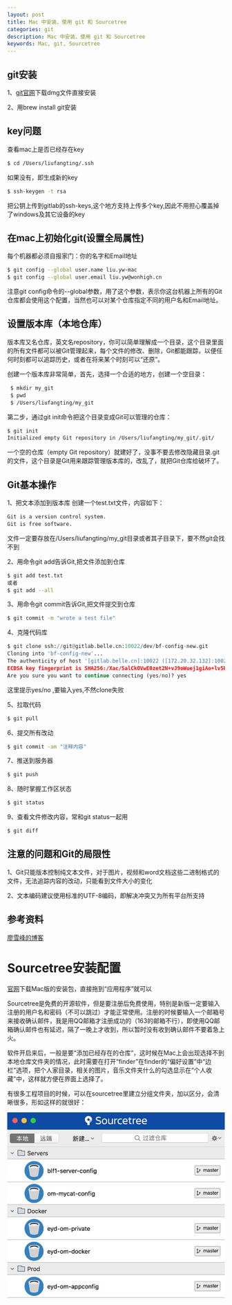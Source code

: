```yaml
---
layout: post
title: Mac 中安装、使用 git 和 Sourcetree
categories: git
description: Mac 中安装、使用 git 和 Sourcetree
keywords: Mac, git, Sourcetree
---
```

## git安装
1、[git官网](https://git-scm.com/)下载dmg文件直接安装

2、用brew install git安装

## key问题
查看mac上是否已经存在key
``` sh
$ cd /Users/liufangting/.ssh
```
如果没有，即生成新的key
``` sh
$ ssh-keygen -t rsa
```
把公钥上传到gitlab的ssh-keys,这个地方支持上传多个key,因此不用担心覆盖掉了windows及其它设备的key

## 在mac上初始化git(设置全局属性)
每个机器都必须自报家门：你的名字和Email地址
``` sh
$ git config --global user.name liu.yw-mac
$ git config --global user.email liu.yw@wonhigh.cn
```
注意git config命令的--global参数，用了这个参数，表示你这台机器上所有的Git仓库都会使用这个配置，当然也可以对某个仓库指定不同的用户名和Email地址。

## 设置版本库（本地仓库）
版本库又名仓库，英文名repository，你可以简单理解成一个目录，这个目录里面的所有文件都可以被Git管理起来，每个文件的修改、删除，Git都能跟踪，以便任何时刻都可以追踪历史，或者在将来某个时刻可以“还原”。

创建一个版本库非常简单，首先，选择一个合适的地方，创建一个空目录：
``` sh
 $ mkdir my_git
 $ pwd
 $ /Users/liufangting/my_git
 ```

 第二步，通过git init命令把这个目录变成Git可以管理的仓库：
 ``` sh
 $ git init
Initialized empty Git repository in /Users/liufangting/my_git/.git/
```
一个空的仓库（empty Git repository）就建好了，没事不要去修改隐藏目录.git的文件，这个目录是Git用来跟踪管理版本库的，改乱了，就把Git仓库给破坏了。

## Git基本操作
1、把文本添加到版本库
创建一个test.txt文件，内容如下：
``` sh
Git is a version control system.
Git is free software.
```
文件一定要存放在/Users/liufangting/my_git目录或者其子目录下，要不然git会找不到

2、用命令git add告诉Git,把文件添加到仓库
``` sh
$ git add test.txt
或者
$ git add --all
```
3、用命令git commit告诉Git,把文件提交到仓库
``` sh
$ git commit -m "wrote a test file"
```
4、克隆代码库
``` python
$ git clone ssh://git@gitlab.belle.cn:10022/dev/bf-config-new.git
Cloning into 'bf-config-new'...
The authenticity of host '[gitlab.belle.cn]:10022 ([172.20.32.132]:10022)' can't be established.
ECDSA key fingerprint is SHA256:/Xac/5alCkOVwE0zet2N+vJ9oWuej1giAo+lv5PMxzc.
Are you sure you want to continue connecting (yes/no)? yes
```
这里提示yes/no ,要输入yes,不然clone失败

5、拉取代码
``` sh
$ git pull
```
6、提交所有改动
``` sh
$ git commit -am "注释内容"
```
7、推送到服务器
``` sh
$ git push
```
8、随时掌握工作区状态
``` sh
$ git status
```
9、查看文件修改内容，常和git status一起用
``` sh
$ git diff
```


## 注意的问题和Git的局限性
1、Git只能版本控制纯文本文件，对于图片，视频和word文档这些二进制格式的文件，无法追踪内容的改动，只能看到文件大小的变化

2、文本编码建议使用标准的UTF-8编码，即解决冲突又为所有平台所支持

## 参考资料
[廖雪峰的博客](https://www.liaoxuefeng.com/wiki/0013739516305929606dd18361248578c67b8067c8c017b000)

# Sourcetree安装配置
[官网](https://www.sourcetreeapp.com/)下载Mac版的安装包，直接拖到“应用程序”就可以

Sourcetree是免费的开源软件，但是要注册后免费使用，特别是新版一定要输入注册的用户名和密码（不可以跳过）才能正常使用。注册的时候要输入一个邮箱号来接收确认邮件，我是用QQ邮箱才注册成功的（163的邮箱不行），即使用QQ邮箱确认邮件也有延迟，隔了一晚上才收到，所以暂时没有收到确认邮件不要着急上火。

软件开启来后，一般是要“添加已经存在的仓库”，这时候在Mac上会出现选择不到本地仓库文件夹的情况，此时需要在打开“finder”在finder的“偏好设置”中“边栏”选项，把个人家目录，相关的图片，音乐文件夹什么的勾选显示在“个人收藏”中，这样就方便在界面上选择了。

有很多工程项目的时候，可以在sourcetree里建立分组文件夹，加以区分，会清晰很多，形如这样的就很好：

![aa1](/images/posts/mac/markdown-img-paste-20180302163956748.png)
